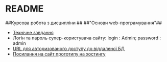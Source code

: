 # README #

##Курсова робота з дисципліни ##
##"Основи web-програмування"##


* [Технічне завдання](https://docs.google.com/document/d/1Hs4WYfCr4373js6jme_ZPNQkFrnf6qS0M1HxYSRJuoQ/edit)
* Логін та пароль супер-користувача сайту: login : Admin; password : admin
* [URL для авторизованого доступу до віддаленої БД](mongodb://Tester:test@ds261755.mlab.com:61755/quickstand)
* [Посилання на сайт прототипу на хостингу](http://quickstand-web.herokuapp.com/)
